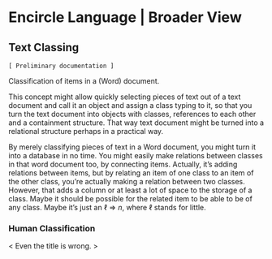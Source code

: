 ﻿Encircle Language | Broader View
==============================

Text Classing
-------------

`[ Preliminary documentation ]`

Classification of items in a (Word) document.

This concept might allow quickly selecting pieces of text out of a text document and call it an object and assign a class typing to it, so that you turn the text document into objects with classes, references to each other and a containment structure. That way text document might be turned into a relational structure perhaps in a practical way.

By merely classifying pieces of text in a Word document, you might turn it into a database in no time. You might easily make relations between classes in that word document too, by connecting items. Actually, it’s adding relations between items, but by relating an item of one class to an item of the other class, you’re actually making a relation between two classes. However, that adds a column or at least a lot of space to the storage of a class. Maybe it should be possible for the related item to be able to be of any class. Maybe it’s just an ℓ => *n*, where ℓ stands for little.

### Human Classification

< Even the title is wrong. >
